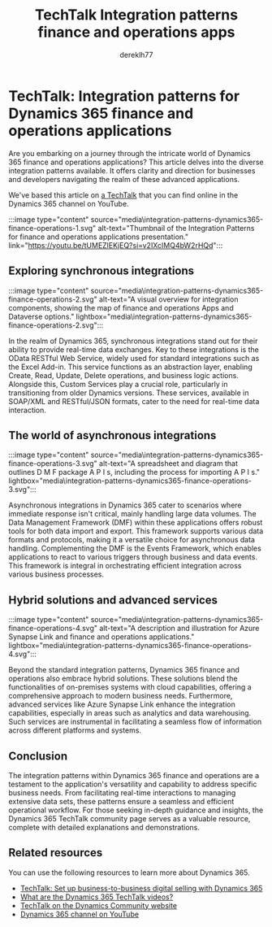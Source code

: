 ﻿---
title: TechTalk Integration patterns finance and operations apps
description: Learn about the diverse integration patterns available in Dynamics 365 finance and operations applications.
author: dereklh77
ms.author: v-heuerderek
ms.topic: conceptual
ms.date: 02/27/2024
ai-usage: ai-assisted
---

# TechTalk: Integration patterns for Dynamics 365 finance and operations applications

Are you embarking on a journey through the intricate world of Dynamics 365 finance and operations applications? This article delves into the diverse integration patterns available. It offers clarity and direction for businesses and developers navigating the realm of these advanced applications.

We've based this article on [a TechTalk](https://youtu.be/tUMEZlEKjEQ?si=v2IXcIMQ4bW2rHQd) that you can find online in the Dynamics 365 channel on YouTube.  

:::image type="content" source="media\integration-patterns-dynamics365-finance-operations-1.svg" alt-text="Thumbnail of the Integration Patterns for finance and operations applications presentation." link="https://youtu.be/tUMEZlEKjEQ?si=v2IXcIMQ4bW2rHQd":::

## Exploring synchronous integrations

:::image type="content" source="media\integration-patterns-dynamics365-finance-operations-2.svg" alt-text="A visual overview for integration components, showing the map of finance and operations Apps and Dataverse options." lightbox="media\integration-patterns-dynamics365-finance-operations-2.svg":::

In the realm of Dynamics 365, synchronous integrations stand out for their ability to provide real-time data exchanges. Key to these integrations is the OData RESTful Web Service, widely used for standard integrations such as the Excel Add-in. This service functions as an abstraction layer, enabling Create, Read, Update, Delete operations, and business logic actions. Alongside this, Custom Services play a crucial role, particularly in transitioning from older Dynamics versions. These services, available in SOAP/XML and RESTful/JSON formats, cater to the need for real-time data interaction.

## The world of asynchronous integrations

:::image type="content" source="media\integration-patterns-dynamics365-finance-operations-3.svg" alt-text="A spreadsheet and diagram that outlines D M F package A P I s, including the process for importing A P I s." lightbox="media\integration-patterns-dynamics365-finance-operations-3.svg":::

Asynchronous integrations in Dynamics 365 cater to scenarios where immediate response isn't critical, mainly handling large data volumes. The Data Management Framework (DMF) within these applications offers robust tools for both data import and export. This framework supports various data formats and protocols, making it a versatile choice for asynchronous data handling. Complementing the DMF is the Events Framework, which enables applications to react to various triggers through business and data events. This framework is integral in orchestrating efficient integration across various business processes.

## Hybrid solutions and advanced services

:::image type="content" source="media\integration-patterns-dynamics365-finance-operations-4.svg" alt-text="A description and illustration for Azure Synapse Link and finance and operations applications." lightbox="media\integration-patterns-dynamics365-finance-operations-4.svg":::

Beyond the standard integration patterns, Dynamics 365 finance and operations also embrace hybrid solutions. These solutions blend the functionalities of on-premises systems with cloud capabilities, offering a comprehensive approach to modern business needs. Furthermore, advanced services like Azure Synapse Link enhance the integration capabilities, especially in areas such as analytics and data warehousing. Such services are instrumental in facilitating a seamless flow of information across different platforms and systems.

## Conclusion

The integration patterns within Dynamics 365 finance and operations are a testament to the application's versatility and capability to address specific business needs. From facilitating real-time interactions to managing extensive data sets, these patterns ensure a seamless and efficient operational workflow. For those seeking in-depth guidance and insights, the Dynamics 365 TechTalk community page serves as a valuable resource, complete with detailed explanations and demonstrations.

## Related resources

You can use the following resources to learn more about Dynamics 365.

- [TechTalk: Set up business-to-business digital selling with Dynamics 365](set-up-dynamics-365-digital-selling.md)
- [What are the Dynamics 365 TechTalk videos?](../roles/techtalk-videos.md)  
- [TechTalk on the Dynamics Community website](https://community.dynamics.com/videos/) 
- [Dynamics 365 channel on YouTube](https://www.youtube.com/channel/UC5QxCcXhFFixs1nfmOpJlvQ)  
